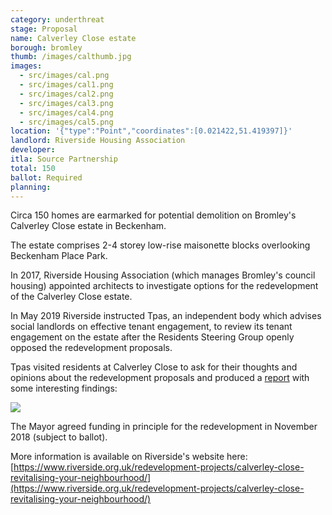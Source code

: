 ```yaml
---
category: underthreat
stage: Proposal
name: Calverley Close estate 
borough: bromley 
thumb: /images/calthumb.jpg
images:
  - src/images/cal.png
  - src/images/cal1.png
  - src/images/cal2.png
  - src/images/cal3.png
  - src/images/cal4.png
  - src/images/cal5.png
location: '{"type":"Point","coordinates":[0.021422,51.419397]}'
landlord: Riverside Housing Association
developer:
itla: Source Partnership
total: 150
ballot: Required
planning:
---
```

Circa 150 homes are earmarked for potential demolition on Bromley's Calverley Close estate in Beckenham.

The estate comprises 2-4 storey low-rise maisonette blocks overlooking Beckenham Place Park.

In 2017, Riverside Housing Association (which manages Bromley's council housing) appointed architects to investigate options for the redevelopment of the Calverley Close estate.

In May 2019 Riverside instructed Tpas, an independent body which advises social landlords on effective tenant engagement, to review its tenant engagement on the estate after the Residents Steering Group openly opposed the redevelopment proposals.

Tpas visited residents at Calverley Close to ask for their thoughts and opinions about the redevelopment proposals and produced a [report](/images/tpasreport.pdf) with some interesting findings:

<img src="/images/riversidecalverley.png" class="img-fluid rounded img-thumbnail">


The Mayor agreed funding in principle for the redevelopment in November 2018 (subject to ballot).


More information is available on Riverside's website here: [https://www.riverside.org.uk/redevelopment-projects/calverley-close-revitalising-your-neighbourhood/](https://www.riverside.org.uk/redevelopment-projects/calverley-close-revitalising-your-neighbourhood/)

